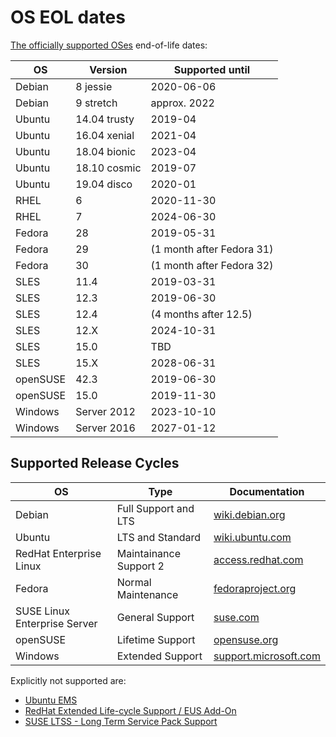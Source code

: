 # OS EOL dates <a id="os-eol-dates"></a>

[The officially supported OSes](https://icinga.com/support/support-details/)
end-of-life dates:

OS       | Version      | Supported until
---------|--------------|--------------------------
Debian   | 8 jessie     | 2020-06-06
Debian   | 9 stretch    | approx. 2022
Ubuntu   | 14.04 trusty | 2019-04
Ubuntu   | 16.04 xenial | 2021-04
Ubuntu   | 18.04 bionic | 2023-04
Ubuntu   | 18.10 cosmic | 2019-07
Ubuntu   | 19.04 disco  | 2020-01
RHEL     | 6            | 2020-11-30
RHEL     | 7            | 2024-06-30
Fedora   | 28           | 2019-05-31
Fedora   | 29           | (1 month after Fedora 31)
Fedora   | 30           | (1 month after Fedora 32)
SLES     | 11.4         | 2019-03-31
SLES     | 12.3         | 2019-06-30
SLES     | 12.4         | (4 months after 12.5)
SLES     | 12.X         | 2024-10-31
SLES     | 15.0         | TBD
SLES     | 15.X         | 2028-06-31
openSUSE | 42.3         | 2019-06-30
openSUSE | 15.0         | 2019-11-30
Windows  | Server 2012  | 2023-10-10
Windows  | Server 2016  | 2027-01-12

## Supported Release Cycles

OS                           | Type                   | Documentation
-----------------------------|------------------------|---------------------------------------------------------------------------------------------------
Debian                       | Full Support and LTS   | [wiki.debian.org](https://wiki.debian.org/DebianReleases#Production_Releases)
Ubuntu                       | LTS and Standard       | [wiki.ubuntu.com](https://wiki.ubuntu.com/Releases)
RedHat Enterprise Linux      | Maintainance Support 2 | [access.redhat.com](https://access.redhat.com/support/policy/updates/errata#Life_Cycle_Dates)
Fedora                       | Normal Maintenance     | [fedoraproject.org](https://fedoraproject.org/wiki/Fedora_Release_Life_Cycle#Maintenance_Schedule)
SUSE Linux Enterprise Server | General Support        | [suse.com](https://www.suse.com/lifecycle/)
openSUSE                     | Lifetime Support       | [opensuse.org](https://en.opensuse.org/Lifetime)
Windows                      | Extended Support       | [support.microsoft.com](https://support.microsoft.com/en-us/lifecycle/search/1163)

Explicitly not supported are:
* [Ubuntu EMS](https://www.ubuntu.com/esm)
* [RedHat Extended Life-cycle Support / EUS Add-On](https://access.redhat.com/solutions/22763)
* [SUSE LTSS - Long Term Service Pack Support](https://www.suse.com/de-de/products/long-term-service-pack-support/)
